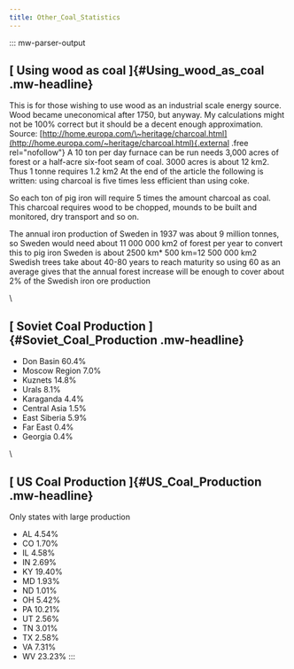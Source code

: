```yaml
---
title: Other_Coal_Statistics
---
```

::: mw-parser-output
## [ Using wood as coal ]{#Using_wood_as_coal .mw-headline}

This is for those wishing to use wood as an industrial scale energy
source. Wood became uneconomical after 1750, but anyway. My calculations
might not be 100% correct but it should be a decent enough
approximation. Source:
[http://home.europa.com/\~heritage/charcoal.html](http://home.europa.com/~heritage/charcoal.html){.external
.free rel="nofollow"} A 10 ton per day furnace can be run needs 3,000
acres of forest or a half-acre six-foot seam of coal. 3000 acres is
about 12 km2. Thus 1 tonne requires 1.2 km2 At the end of the article
the following is written: using charcoal is five times less efficient
than using coke.

So each ton of pig iron will require 5 times the amount charcoal as
coal. This charcoal requires wood to be chopped, mounds to be built and
monitored, dry transport and so on.

The annual iron production of Sweden in 1937 was about 9 million tonnes,
so Sweden would need about 11 000 000 km2 of forest per year to convert
this to pig iron Sweden is about 2500 km\* 500 km=12 500 000 km2 Swedish
trees take about 40-80 years to reach maturity so using 60 as an average
gives that the annual forest increase will be enough to cover about 2%
of the Swedish iron ore production

\

## [ Soviet Coal Production ]{#Soviet_Coal_Production .mw-headline}

-   Don Basin 60.4%
-   Moscow Region 7.0%
-   Kuznets 14.8%
-   Urals 8.1%
-   Karaganda 4.4%
-   Central Asia 1.5%
-   East Siberia 5.9%
-   Far East 0.4%
-   Georgia 0.4%

\

## [ US Coal Production ]{#US_Coal_Production .mw-headline}

Only states with large production

-   AL 4.54%
-   CO 1.70%
-   IL 4.58%
-   IN 2.69%
-   KY 19.40%
-   MD 1.93%
-   ND 1.01%
-   OH 5.42%
-   PA 10.21%
-   UT 2.56%
-   TN 3.01%
-   TX 2.58%
-   VA 7.31%
-   WV 23.23%
:::
